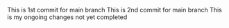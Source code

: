 This is 1st commit for main branch
This is 2nd commit for main branch
This is my ongoing changes not yet completed